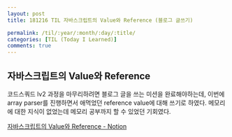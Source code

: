 ```yaml
---
layout: post
title: 181216 TIL 자바스크립트의 Value와 Reference (블로그 글쓰기)

permalink: /til/:year/:month/:day/:title/
categories: [TIL (Today I Learned)]
comments: true
---
```


## 자바스크립트의 Value와 Reference

코드스쿼드 lv2 과정을 마무리하려면 블로그 글을 쓰는 미션을 완료해야하는데, 이번에 array parser를 진행하면서 애먹었던 reference value에 대해 쓰기로 하였다. 
메모리에 대한 지식이 없었는데 메모리 공부까지 할 수 있었던 기회였다.

[자바스크립트의 Value와 Reference - Notion](https://www.notion.so/Value-Reference-cc9f07b01abb477796d331898a206a71)
